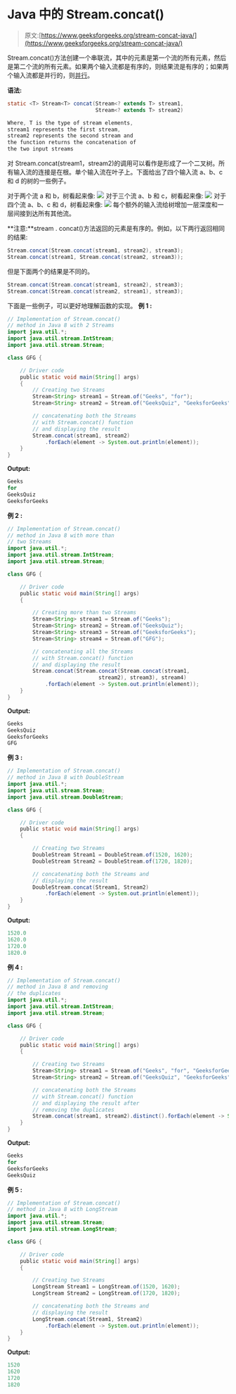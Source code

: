 # Java 中的 Stream.concat()

> 原文:[https://www.geeksforgeeks.org/stream-concat-java/](https://www.geeksforgeeks.org/stream-concat-java/)

Stream.concat()方法创建一个串联流，其中的元素是第一个流的所有元素，然后是第二个流的所有元素。如果两个输入流都是有序的，则结果流是有序的；如果两个输入流都是并行的，则[并行](https://www.geeksforgeeks.org/parallel-data-processing-java-set-1/)。

**语法:**

```java
static <T> Stream<T> concat(Stream<? extends T> stream1, 
                            Stream<? extends T> stream2)

Where, T is the type of stream elements,
stream1 represents the first stream,
stream2 represents the second stream and
the function returns the concatenation of
the two input streams

```

对 Stream.concat(stream1，stream2)的调用可以看作是形成了一个二叉树。所有输入流的连接是在根。单个输入流在叶子上。下面给出了四个输入流 a、b、c 和 d 的树的一些例子。

对于两个流 a 和 b，树看起来像:
![](img/f6a6939854c8b80d567f4b5f05347b7a.png)
对于三个流 a、b 和 c，树看起来像:
![](img/0005a52aec8b8298617e6505d3ecd48b.png)
对于四个流 a、b、c 和 d，树看起来像:
![](img/b1dcb94c6b8f6dbbb4cb67e5fc73300f.png)
每个额外的输入流给树增加一层深度和一层间接到达所有其他流。

**注意:**stream . concat()方法返回的元素是有序的。例如，以下两行返回相同的结果:

```java
Stream.concat(Stream.concat(stream1, stream2), stream3);
Stream.concat(stream1, Stream.concat(stream2, stream3));

```

但是下面两个的结果是不同的。

```java
Stream.concat(Stream.concat(stream1, stream2), stream3); 
Stream.concat(Stream.concat(stream2, stream1), stream3);

```

下面是一些例子，可以更好地理解函数的实现。
**例 1 :**

```java
// Implementation of Stream.concat()
// method in Java 8 with 2 Streams
import java.util.*;
import java.util.stream.IntStream;
import java.util.stream.Stream;

class GFG {

    // Driver code
    public static void main(String[] args)
    {
        // Creating two Streams
        Stream<String> stream1 = Stream.of("Geeks", "for");
        Stream<String> stream2 = Stream.of("GeeksQuiz", "GeeksforGeeks");

        // concatenating both the Streams
        // with Stream.concat() function
        // and displaying the result
        Stream.concat(stream1, stream2)
            .forEach(element -> System.out.println(element));
    }
}
```

**Output:**

```java
Geeks
for
GeeksQuiz
GeeksforGeeks

```

**例 2 :**

```java
// Implementation of Stream.concat()
// method in Java 8 with more than
// two Streams
import java.util.*;
import java.util.stream.IntStream;
import java.util.stream.Stream;

class GFG {

    // Driver code
    public static void main(String[] args)
    {

        // Creating more than two Streams
        Stream<String> stream1 = Stream.of("Geeks");
        Stream<String> stream2 = Stream.of("GeeksQuiz");
        Stream<String> stream3 = Stream.of("GeeksforGeeks");
        Stream<String> stream4 = Stream.of("GFG");

        // concatenating all the Streams
        // with Stream.concat() function
        // and displaying the result
        Stream.concat(Stream.concat(Stream.concat(stream1,
                             stream2), stream3), stream4)
            .forEach(element -> System.out.println(element));
    }
}
```

**Output:**

```java
Geeks
GeeksQuiz
GeeksforGeeks
GFG

```

**例 3 :**

```java
// Implementation of Stream.concat()
// method in Java 8 with DoubleStream
import java.util.*;
import java.util.stream.Stream;
import java.util.stream.DoubleStream;

class GFG {

    // Driver code
    public static void main(String[] args)
    {

        // Creating two Streams
        DoubleStream Stream1 = DoubleStream.of(1520, 1620);
        DoubleStream Stream2 = DoubleStream.of(1720, 1820);

        // concatenating both the Streams and
        // displaying the result
        DoubleStream.concat(Stream1, Stream2)
            .forEach(element -> System.out.println(element));
    }
}
```

**Output:**

```java
1520.0
1620.0
1720.0
1820.0

```

**例 4 :**

```java
// Implementation of Stream.concat()
// method in Java 8 and removing
// the duplicates
import java.util.*;
import java.util.stream.IntStream;
import java.util.stream.Stream;

class GFG {

    // Driver code
    public static void main(String[] args)
    {

        // Creating two Streams
        Stream<String> stream1 = Stream.of("Geeks", "for", "GeeksforGeeks");
        Stream<String> stream2 = Stream.of("GeeksQuiz", "GeeksforGeeks", "for");

        // concatenating both the Streams
        // with Stream.concat() function
        // and displaying the result after
        // removing the duplicates
        Stream.concat(stream1, stream2).distinct().forEach(element -> System.out.println(element));
    }
}
```

**Output:**

```java
Geeks
for
GeeksforGeeks
GeeksQuiz

```

**例 5 :**

```java
// Implementation of Stream.concat()
// method in Java 8 with LongStream
import java.util.*;
import java.util.stream.Stream;
import java.util.stream.LongStream;

class GFG {

    // Driver code
    public static void main(String[] args)
    {

        // Creating two Streams
        LongStream Stream1 = LongStream.of(1520, 1620);
        LongStream Stream2 = LongStream.of(1720, 1820);

        // concatenating both the Streams and
        // displaying the result
        LongStream.concat(Stream1, Stream2)
            .forEach(element -> System.out.println(element));
    }
}
```

**Output:**

```java
1520
1620
1720
1820

```
